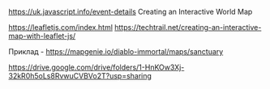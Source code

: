 https://uk.javascript.info/event-details
Creating an Interactive World Map

https://leafletjs.com/index.html
https://techtrail.net/creating-an-interactive-map-with-leaflet-js/

Приклад - https://mapgenie.io/diablo-immortal/maps/sanctuary




https://drive.google.com/drive/folders/1-HnKOw3Xj-32kR0h5oLs8RvwuCVBVo2T?usp=sharing
